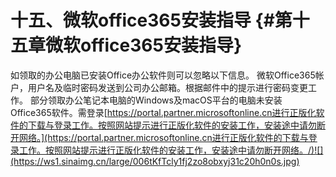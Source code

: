 # 十五、微软office365安装指导 {#第十五章微软office365安装指导}

如领取的办公电脑已安装Office办公软件则可以忽略以下信息。 微软Office365帐户，用户名及临时密码发送到公司办公邮箱。根据邮件中的提示进行密码变更工作。 部分领取办公笔记本电脑的Windows及macOS平台的电脑未安装 Office365软件。需登录[https://portal.partner.microsoftonline.cn进行正版化软件的下载与登录工作。按照网站提示进行正版化软件的安装工作，安装途中请勿断开网络。](https://portal.partner.microsoftonline.cn进行正版化软件的下载与登录工作。按照网站提示进行正版化软件的安装工作，安装途中请勿断开网络。/)![](https://ws1.sinaimg.cn/large/006tKfTcly1fj2zo8obxyj31c20h0n0s.jpg)

